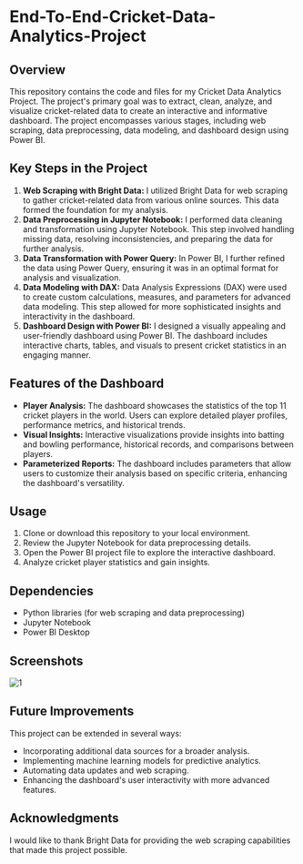 # End-To-End-Cricket-Data-Analytics-Project


<h2 align="left">Overview</h2>
<p align="left">This repository contains the code and files for my Cricket Data Analytics Project. The project's primary goal was to extract, clean, analyze, and visualize cricket-related data to create an interactive and informative dashboard. The project encompasses various stages, including web scraping, data preprocessing, data modeling, and dashboard design using Power BI.</p>

<h2 align="left">Key Steps in the Project</h2>
<ol align="left">
        <li><strong>Web Scraping with Bright Data:</strong> I utilized Bright Data for web scraping to gather cricket-related data from various online sources. This data formed the foundation for my analysis.</li>
        <li><strong>Data Preprocessing in Jupyter Notebook:</strong> I performed data cleaning and transformation using Jupyter Notebook. This step involved handling missing data, resolving inconsistencies, and preparing the data for further analysis.</li>
        <li><strong>Data Transformation with Power Query:</strong> In Power BI, I further refined the data using Power Query, ensuring it was in an optimal format for analysis and visualization.</li>
        <li><strong>Data Modeling with DAX:</strong> Data Analysis Expressions (DAX) were used to create custom calculations, measures, and parameters for advanced data modeling. This step allowed for more sophisticated insights and interactivity in the dashboard.</li>
        <li><strong>Dashboard Design with Power BI:</strong> I designed a visually appealing and user-friendly dashboard using Power BI. The dashboard includes interactive charts, tables, and visuals to present cricket statistics in an engaging manner.</li>
    </ol>

<h2 align="left">Features of the Dashboard</h2>
    <ul align="left">
        <li><strong>Player Analysis:</strong> The dashboard showcases the statistics of the top 11 cricket players in the world. Users can explore detailed player profiles, performance metrics, and historical trends.</li>
        <li><strong>Visual Insights:</strong> Interactive visualizations provide insights into batting and bowling performance, historical records, and comparisons between players.</li>
        <li><strong>Parameterized Reports:</strong> The dashboard includes parameters that allow users to customize their analysis based on specific criteria, enhancing the dashboard's versatility.</li>
    </ul>

<h2 align="left">Usage</h2>
    <ol align="left">
        <li>Clone or download this repository to your local environment.</li>
        <li>Review the Jupyter Notebook for data preprocessing details.</li>
        <li>Open the Power BI project file to explore the interactive dashboard.</li>
        <li>Analyze cricket player statistics and gain insights.</li>
    </ol>

<h2 align="left">Dependencies</h2>
    <ul align="left">
        <li>Python libraries (for web scraping and data preprocessing)</li>
        <li>Jupyter Notebook</li>
        <li>Power BI Desktop</li>
    </ul>

  <h2 align="left">Screenshots</h2>
  
![1](https://github.com/HoussemEddineWeslati/HoussemEddineWeslati/assets/74074052/2dee109a-a238-4481-9f01-8b744fc89a6d)

  <h2 align="left">Future Improvements</h2>
    <p align="left">This project can be extended in several ways:</p>
    <ul align="left">
        <li>Incorporating additional data sources for a broader analysis.</li>
        <li>Implementing machine learning models for predictive analytics.</li>
        <li>Automating data updates and web scraping.</li>
        <li>Enhancing the dashboard's user interactivity with more advanced features.</li>
    </ul>

<h2 align="left">Acknowledgments</h2>
<p align="left">I would like to thank Bright Data for providing the web scraping capabilities that made this project possible.</p>


